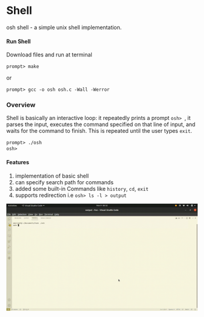# Shell
osh shell - a simple unix shell implementation.

#### Run Shell
Download files and run at terminal 
```
prompt> make
```
or 
```
prompt> gcc -o osh osh.c -Wall -Werror
```
### Overview
Shell is basically an interactive loop: it repeatedly prints a prompt `osh> `, it parses the input, executes the command
specified on that line of input, and waits for the command to finish. This is repeated until the user types `exit`.
```
prompt> ./osh
osh> 
```
#### Features
1. implementation of basic shell
2. can specify search path for commands
3. added some built-in Commands like `history`, `cd`, `exit`
4. supports redirection i.e `osh> ls -l > output`

![](https://github.com/amarjeet-saini/Shell/blob/main/osh.gif)

<!-- Detail implementation and notes @[blog](https://amarjeet-saini.github.io/projects/osh) -->
